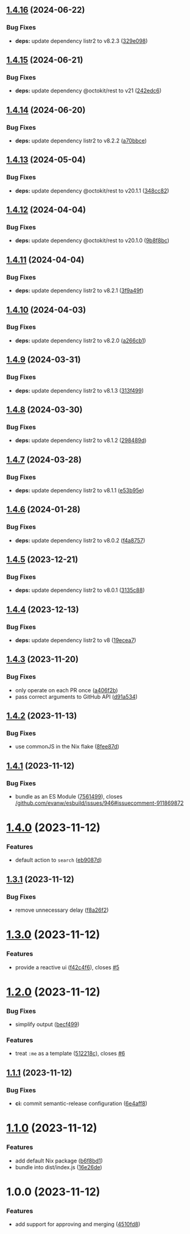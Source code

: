 ## [1.4.16](https://github.com/EricCrosson/batch-edit-prs/compare/v1.4.15...v1.4.16) (2024-06-22)


### Bug Fixes

* **deps:** update dependency listr2 to v8.2.3 ([329e098](https://github.com/EricCrosson/batch-edit-prs/commit/329e09893b15031b152404a5914e85e9ac074102))

## [1.4.15](https://github.com/EricCrosson/batch-edit-prs/compare/v1.4.14...v1.4.15) (2024-06-21)


### Bug Fixes

* **deps:** update dependency @octokit/rest to v21 ([242edc6](https://github.com/EricCrosson/batch-edit-prs/commit/242edc6ed275776d490650bf8c4cebb84ad09ea6))

## [1.4.14](https://github.com/EricCrosson/batch-edit-prs/compare/v1.4.13...v1.4.14) (2024-06-20)


### Bug Fixes

* **deps:** update dependency listr2 to v8.2.2 ([a70bbce](https://github.com/EricCrosson/batch-edit-prs/commit/a70bbce0fdc8303605608682fa4d52aa18e3dd63))

## [1.4.13](https://github.com/EricCrosson/batch-edit-prs/compare/v1.4.12...v1.4.13) (2024-05-04)


### Bug Fixes

* **deps:** update dependency @octokit/rest to v20.1.1 ([348cc82](https://github.com/EricCrosson/batch-edit-prs/commit/348cc82583499ed08251d56715e30331eb1b21e5))

## [1.4.12](https://github.com/EricCrosson/batch-edit-prs/compare/v1.4.11...v1.4.12) (2024-04-04)


### Bug Fixes

* **deps:** update dependency @octokit/rest to v20.1.0 ([9b8f8bc](https://github.com/EricCrosson/batch-edit-prs/commit/9b8f8bca6f012a3c95210237e301d4e763dca650))

## [1.4.11](https://github.com/EricCrosson/batch-edit-prs/compare/v1.4.10...v1.4.11) (2024-04-04)


### Bug Fixes

* **deps:** update dependency listr2 to v8.2.1 ([3f9a49f](https://github.com/EricCrosson/batch-edit-prs/commit/3f9a49fa1ef44853a2bbaf885de52967ad95a195))

## [1.4.10](https://github.com/EricCrosson/batch-edit-prs/compare/v1.4.9...v1.4.10) (2024-04-03)


### Bug Fixes

* **deps:** update dependency listr2 to v8.2.0 ([a266cb1](https://github.com/EricCrosson/batch-edit-prs/commit/a266cb13f0f100b7b8a1c7e2cd0938834feebc2a))

## [1.4.9](https://github.com/EricCrosson/batch-edit-prs/compare/v1.4.8...v1.4.9) (2024-03-31)


### Bug Fixes

* **deps:** update dependency listr2 to v8.1.3 ([313f499](https://github.com/EricCrosson/batch-edit-prs/commit/313f4995b061cf4c1fe47d54a1c477e591ddbd93))

## [1.4.8](https://github.com/EricCrosson/batch-edit-prs/compare/v1.4.7...v1.4.8) (2024-03-30)


### Bug Fixes

* **deps:** update dependency listr2 to v8.1.2 ([298489d](https://github.com/EricCrosson/batch-edit-prs/commit/298489d511acd08feb554f5cb5a4c76bc950f6ed))

## [1.4.7](https://github.com/EricCrosson/batch-edit-prs/compare/v1.4.6...v1.4.7) (2024-03-28)


### Bug Fixes

* **deps:** update dependency listr2 to v8.1.1 ([e53b95e](https://github.com/EricCrosson/batch-edit-prs/commit/e53b95eb70bba8b046d542eabd0d5d08a2b61cb7))

## [1.4.6](https://github.com/EricCrosson/batch-edit-prs/compare/v1.4.5...v1.4.6) (2024-01-28)


### Bug Fixes

* **deps:** update dependency listr2 to v8.0.2 ([f4a8757](https://github.com/EricCrosson/batch-edit-prs/commit/f4a87572d244e17b51caf9a5b1dbd475e3a1bd66))

## [1.4.5](https://github.com/EricCrosson/batch-edit-prs/compare/v1.4.4...v1.4.5) (2023-12-21)


### Bug Fixes

* **deps:** update dependency listr2 to v8.0.1 ([3135c88](https://github.com/EricCrosson/batch-edit-prs/commit/3135c887d020bea15e2ce2fe73083375a0406b53))

## [1.4.4](https://github.com/EricCrosson/batch-edit-prs/compare/v1.4.3...v1.4.4) (2023-12-13)


### Bug Fixes

* **deps:** update dependency listr2 to v8 ([19ecea7](https://github.com/EricCrosson/batch-edit-prs/commit/19ecea743ca0e65c2027cfaef61c617eef0d0b0a))

## [1.4.3](https://github.com/EricCrosson/batch-edit-prs/compare/v1.4.2...v1.4.3) (2023-11-20)


### Bug Fixes

* only operate on each PR once ([a406f2b](https://github.com/EricCrosson/batch-edit-prs/commit/a406f2b233bcc8d69aaeb60e3cc3b5c768ef6446))
* pass correct arguments to GitHub API ([d91a534](https://github.com/EricCrosson/batch-edit-prs/commit/d91a5344c9b96b2aa4b21ea6aad1376e77fcf49c))

## [1.4.2](https://github.com/EricCrosson/batch-edit-prs/compare/v1.4.1...v1.4.2) (2023-11-13)


### Bug Fixes

* use commonJS in the Nix flake ([8fee87d](https://github.com/EricCrosson/batch-edit-prs/commit/8fee87da2cc22a6319c009602ebd7aeb031cd3c2))

## [1.4.1](https://github.com/EricCrosson/batch-edit-prs/compare/v1.4.0...v1.4.1) (2023-11-12)


### Bug Fixes

* bundle as an ES Module ([7561499](https://github.com/EricCrosson/batch-edit-prs/commit/7561499a25857e9cf6a1cd775ab110599de9f2d5)), closes [/github.com/evanw/esbuild/issues/946#issuecomment-911869872](https://github.com//github.com/evanw/esbuild/issues/946/issues/issuecomment-911869872)

# [1.4.0](https://github.com/EricCrosson/batch-edit-prs/compare/v1.3.1...v1.4.0) (2023-11-12)


### Features

* default action to `search` ([eb9087d](https://github.com/EricCrosson/batch-edit-prs/commit/eb9087d0126b5ee78a09eb3c65c27afea665918c))

## [1.3.1](https://github.com/EricCrosson/batch-edit-prs/compare/v1.3.0...v1.3.1) (2023-11-12)


### Bug Fixes

* remove unnecessary delay ([f8a26f2](https://github.com/EricCrosson/batch-edit-prs/commit/f8a26f28da7b49e340288ba2ae488b05ecd66979))

# [1.3.0](https://github.com/EricCrosson/batch-edit-prs/compare/v1.2.0...v1.3.0) (2023-11-12)


### Features

* provide a reactive ui ([f42c4f6](https://github.com/EricCrosson/batch-edit-prs/commit/f42c4f6d7678d8f6b73d94123c3ec849ae625065)), closes [#5](https://github.com/EricCrosson/batch-edit-prs/issues/5)

# [1.2.0](https://github.com/EricCrosson/batch-edit-prs/compare/v1.1.1...v1.2.0) (2023-11-12)


### Bug Fixes

* simplify output ([becf499](https://github.com/EricCrosson/batch-edit-prs/commit/becf499f0c8ab822ac02a7d565f31b76c9f4c7f4))


### Features

* treat `:me` as a template ([512218c](https://github.com/EricCrosson/batch-edit-prs/commit/512218c22b738e545a8833e0fa8aa12b3bb109ce)), closes [#6](https://github.com/EricCrosson/batch-edit-prs/issues/6)

## [1.1.1](https://github.com/EricCrosson/batch-edit-prs/compare/v1.1.0...v1.1.1) (2023-11-12)


### Bug Fixes

* **ci:** commit semantic-release configuration ([6e4aff8](https://github.com/EricCrosson/batch-edit-prs/commit/6e4aff88f37695c25a65bf750f2703c889210a95))

# [1.1.0](https://github.com/EricCrosson/batch-edit-prs/compare/v1.0.0...v1.1.0) (2023-11-12)


### Features

* add default Nix package ([b6f8bd1](https://github.com/EricCrosson/batch-edit-prs/commit/b6f8bd1b3dafbf0ce632b043cdaa5c00976ae600))
* bundle into dist/index.js ([16e26de](https://github.com/EricCrosson/batch-edit-prs/commit/16e26de1f131fc35215c9793403fe3fc6dce9380))

# 1.0.0 (2023-11-12)


### Features

* add support for approving and merging ([4510fd8](https://github.com/EricCrosson/batch-edit-prs/commit/4510fd8d48b49d34334c32768ab47616b65e1eed))
